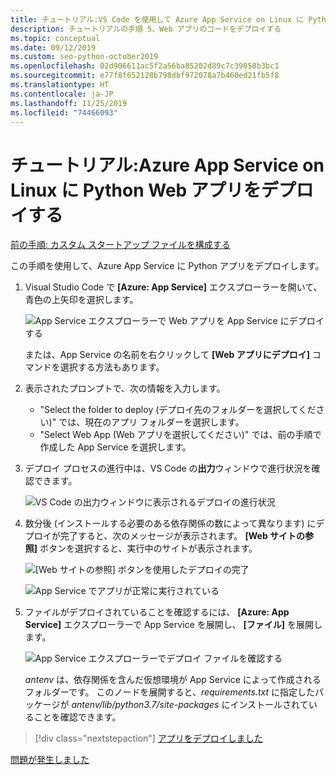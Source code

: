```yaml
---
title: チュートリアル:VS Code を使用して Azure App Service on Linux に Python Web アプリをデプロイする
description: チュートリアルの手順 5、Web アプリのコードをデプロイする
ms.topic: conceptual
ms.date: 09/12/2019
ms.custom: seo-python-october2019
ms.openlocfilehash: 02d906611ac5f2a56ba85202d89c7c39058b3bc1
ms.sourcegitcommit: e77f8f652128b798dbf972078a7b460ed21fb5f8
ms.translationtype: HT
ms.contentlocale: ja-JP
ms.lasthandoff: 11/25/2019
ms.locfileid: "74466093"
---
```

# <a name="tutorial-deploy-your-python-web-app-to-azure-app-service-on-linux"></a>チュートリアル:Azure App Service on Linux に Python Web アプリをデプロイする

[前の手順: カスタム スタートアップ ファイルを構成する](tutorial-deploy-app-service-on-linux-04.md)

この手順を使用して、Azure App Service に Python アプリをデプロイします。

1. Visual Studio Code で **[Azure: App Service]** エクスプローラーを開いて、青色の上矢印を選択します。

   ![App Service エクスプローラーで Web アプリを App Service にデプロイする](media/deploy-azure/deploy-web-app-to-app-service-in-app-service-explorer.png)

    または、App Service の名前を右クリックして **[Web アプリにデプロイ]** コマンドを選択する方法もあります。

1. 表示されたプロンプトで、次の情報を入力します。

    - "Select the folder to deploy (デプロイ先のフォルダーを選択してください)" では、現在のアプリ フォルダーを選択します。
    - "Select Web App (Web アプリを選択してください)" では、前の手順で作成した App Service を選択します。

1. デプロイ プロセスの進行中は、VS Code の**出力**ウィンドウで進行状況を確認できます。

    ![VS Code の出力ウィンドウに表示されるデプロイの進行状況](media/deploy-azure/view-deployment-progress-in-visual-studio-code-output.png)

1. 数分後 (インストールする必要のある依存関係の数によって異なります) にデプロイが完了すると、次のメッセージが表示されます。 **[Web サイトの参照]** ボタンを選択すると、実行中のサイトが表示されます。

    ![[Web サイトの参照] ボタンを使用したデプロイの完了](media/deploy-azure/web-app-deployment-complete-with-browse-website-button.png)

    ![App Service でアプリが正常に実行されている](media/deploy-azure/web-app-running-successfully-on-app-service.png)

1. ファイルがデプロイされていることを確認するには、 **[Azure: App Service]** エクスプローラーで App Service を展開し、 **[ファイル]** を展開します。

    ![App Service エクスプローラーでデプロイ ファイルを確認する](media/deploy-azure/expand-files-node-to-check-deployment-of-web-app-files.png)

    *antenv* は、依存関係を含んだ仮想環境が App Service によって作成されるフォルダーです。 このノードを展開すると、*requirements.txt* に指定したパッケージが *antenv/lib/python3.7/site-packages* にインストールされていることを確認できます。

> [!div class="nextstepaction"]
> [アプリをデプロイしました](tutorial-deploy-app-service-on-linux-06.md)

[問題が発生しました](https://www.research.net/r/PWZWZ52?tutorial=vscode-appservice-python&step=05-deploy-app)

